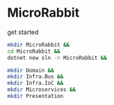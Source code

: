 # MicroRabbit
get started
```sh
mkdir MicroRabbit &&
cd MicroRabbit &&
dotnet new sln -n MicroRabbit &&

mkdir Domain &&
mkdir Infra.Bus &&
mkdir Infra.IoC &&
mkdir Microservices &&
mkdir Presentation
```